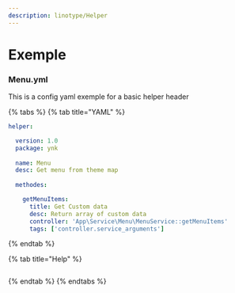 ```yaml
---
description: linotype/Helper
---
```


# Exemple

### Menu.yml

This is a config yaml exemple for a basic helper header

{% tabs %}
{% tab title="YAML" %}
```yaml
helper:

  version: 1.0
  package: ynk
  
  name: Menu
  desc: Get menu from theme map
  
  methodes:

    getMenuItems:
      title: Get Custom data
      desc: Return array of custom data
      controller: 'App\Service\Menu\MenuService::getMenuItems'
      tags: ['controller.service_arguments']
```
{% endtab %}

{% tab title="Help" %}
```

```
{% endtab %}
{% endtabs %}



